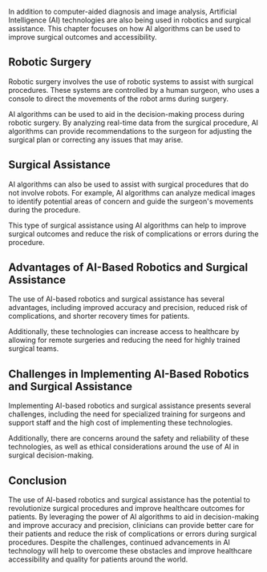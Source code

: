 
In addition to computer-aided diagnosis and image analysis, Artificial Intelligence (AI) technologies are also being used in robotics and surgical assistance. This chapter focuses on how AI algorithms can be used to improve surgical outcomes and accessibility.

Robotic Surgery
---------------

Robotic surgery involves the use of robotic systems to assist with surgical procedures. These systems are controlled by a human surgeon, who uses a console to direct the movements of the robot arms during surgery.

AI algorithms can be used to aid in the decision-making process during robotic surgery. By analyzing real-time data from the surgical procedure, AI algorithms can provide recommendations to the surgeon for adjusting the surgical plan or correcting any issues that may arise.

Surgical Assistance
-------------------

AI algorithms can also be used to assist with surgical procedures that do not involve robots. For example, AI algorithms can analyze medical images to identify potential areas of concern and guide the surgeon's movements during the procedure.

This type of surgical assistance using AI algorithms can help to improve surgical outcomes and reduce the risk of complications or errors during the procedure.

Advantages of AI-Based Robotics and Surgical Assistance
-------------------------------------------------------

The use of AI-based robotics and surgical assistance has several advantages, including improved accuracy and precision, reduced risk of complications, and shorter recovery times for patients.

Additionally, these technologies can increase access to healthcare by allowing for remote surgeries and reducing the need for highly trained surgical teams.

Challenges in Implementing AI-Based Robotics and Surgical Assistance
--------------------------------------------------------------------

Implementing AI-based robotics and surgical assistance presents several challenges, including the need for specialized training for surgeons and support staff and the high cost of implementing these technologies.

Additionally, there are concerns around the safety and reliability of these technologies, as well as ethical considerations around the use of AI in surgical decision-making.

Conclusion
----------

The use of AI-based robotics and surgical assistance has the potential to revolutionize surgical procedures and improve healthcare outcomes for patients. By leveraging the power of AI algorithms to aid in decision-making and improve accuracy and precision, clinicians can provide better care for their patients and reduce the risk of complications or errors during surgical procedures. Despite the challenges, continued advancements in AI technology will help to overcome these obstacles and improve healthcare accessibility and quality for patients around the world.
